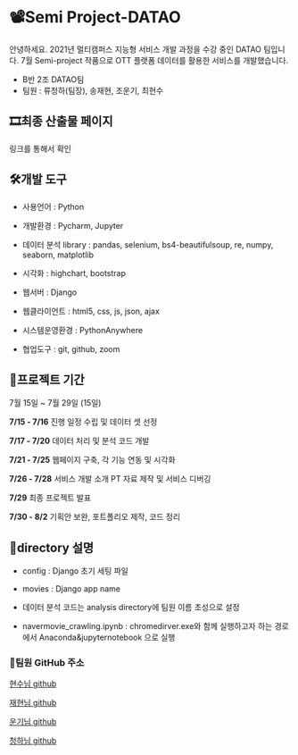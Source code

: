 # 📽Semi Project-DATAO

안녕하세요. 2021년 멀티캠퍼스 지능형 서비스 개발 과정을 수강 중인 DATAO 팀입니다.
7월 Semi-project 작품으로 OTT 플랫폼 데이터를 활용한 서비스를 개발했습니다.

- B반 2조 DATAO팀
- 팀원 : 류청하(팀장), 송재현, 조운기, 최현수



## 🎞최종 산출물 페이지

링크를 통해서 확인



## 🛠개발 도구

- 사용언어 : Python

- 개발환경 : Pycharm, Jupyter
- 데이터 분석 library : pandas, selenium, bs4-beautifulsoup, re, numpy, seaborn, matplotlib
- 시각화 : highchart, bootstrap
- 웹서버 : Django
- 웹클라이언트 : html5, css, js, json, ajax
- 시스템운영환경 : PythonAnywhere
- 협업도구 : git, github, zoom



## 📆프로젝트 기간

7월 15일 ~ 7월 29일 (15일)

**7/15 - 7/16** 진행 일정 수립 및 데이터 셋 선정

**7/17 - 7/20** 데이터 처리 및 분석 코드 개발

**7/21 - 7/25** 웹페이지 구축, 각 기능 연동 및 시각화

**7/26 - 7/28** 서비스 개발 소개 PT 자료 제작 및 서비스 디버깅

**7/29** 최종 프로젝트 발표

**7/30 - 8/2** 기획안 보완, 포트폴리오 제작, 코드 정리



## 📁directory 설명

- config : Django 초기 세팅 파일
- movies : Django app name 

- 데이터 분석 코드는 analysis directory에 팀원 이름 초성으로 설정
- navermovie_crawling.ipynb : chromedirver.exe와 함께 실행하고자 하는 경로에서 Anaconda&jupyternotebook 으로 실행



### 🔎팀원 GitHub 주소

[현수님 github](https://github.com/hakdj)

[재현님 github](https://github.com/Songgplant)

[운기님 github](https://github.com/woonkiCHO)

[청하님 github](https://github.com/taruun0823)

